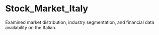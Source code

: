 # Stock_Market_Italy
Examined market distribution, industry segmentation, and financial data availability on the Italian.
